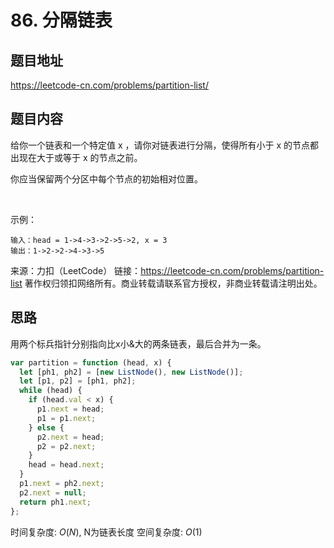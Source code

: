 # 86. 分隔链表

## 题目地址

https://leetcode-cn.com/problems/partition-list/

## 题目内容

给你一个链表和一个特定值 x ，请你对链表进行分隔，使得所有小于 x 的节点都出现在大于或等于 x 的节点之前。

你应当保留两个分区中每个节点的初始相对位置。

 

示例：

```
输入：head = 1->4->3->2->5->2, x = 3
输出：1->2->2->4->3->5
```

来源：力扣（LeetCode）
链接：https://leetcode-cn.com/problems/partition-list
著作权归领扣网络所有。商业转载请联系官方授权，非商业转载请注明出处。

## 思路
用两个标兵指针分别指向比x小&大的两条链表，最后合并为一条。

```js
var partition = function (head, x) {
  let [ph1, ph2] = [new ListNode(), new ListNode()];
  let [p1, p2] = [ph1, ph2];
  while (head) {
    if (head.val < x) {
      p1.next = head;
      p1 = p1.next;
    } else {
      p2.next = head;
      p2 = p2.next;
    }
    head = head.next;
  }
  p1.next = ph2.next;
  p2.next = null;
  return ph1.next;
};
```

时间复杂度: $O(N)$, N为链表长度
空间复杂度: $O(1)$